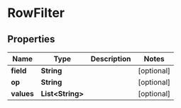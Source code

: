 

# RowFilter


## Properties

Name | Type | Description | Notes
------------ | ------------- | ------------- | -------------
**field** | **String** |  |  [optional]
**op** | **String** |  |  [optional]
**values** | **List&lt;String&gt;** |  |  [optional]



